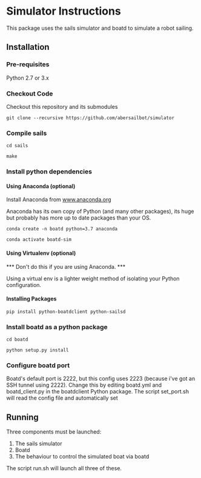 # Simulator Instructions

This package uses the sails simulator and boatd to simulate a robot sailing. 

## Installation

### Pre-requisites

Python 2.7 or 3.x



### Checkout Code

Checkout this repository and its submodules

`git clone --recursive https://github.com/abersailbot/simulator`

### Compile sails

`cd sails`

`make`

### Install python dependencies

#### Using Anaconda (optional)

Install Anaconda from www.anaconda.org

Anaconda has its own copy of Python (and many other packages), its huge but probably has more up to date packages than your OS.

`conda create -n boatd python=3.7 anaconda`

`conda activate boatd-sim`

#### Using Virtualenv (optional)

*** Don't do this if you are using Anaconda. ***

Using a virtual env is a lighter weight method of isolating your Python configuration.

<complete instructions>

#### Installing Packages

```pip install python-boatdclient python-sailsd```

### Install boatd as a python package

`cd boatd`

`python setup.py install`

### Configure boatd port

Boatd's default port is 2222, but this config uses 2223 (because i've got an SSH tunnel using 2222).
Change this by editing boatd.yml and boatd_client.py in the boatdclient Python package.
The script set_port.sh will read the config file and automatically set 

## Running

Three components must be launched:

1. The sails simulator
2. Boatd 
3. The behaviour to control the simulated boat via boatd

The script run.sh will launch all three of these.

